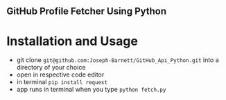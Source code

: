 ## GitHub Profile Fetcher Using Python

# Installation and Usage

- git clone `git@github.com:Joseph-Barnett/GitHub_Api_Python.git` into a directory of your choice
- open in respective code editor
- in terminal `pip install request`
- app runs in terminal when you type `python fetch.py`
